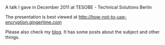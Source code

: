 A talk I gave in December 2011 at TESOBE - Technical Solutions Berlin

The presentation is best viewed at http://how-not-to-use-encryption.gingerlime.com

Please also check my [blog](http://blog.gingerlime.com). It has some posts about the subject and other things.
